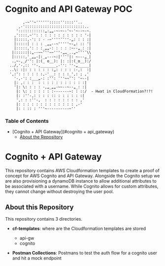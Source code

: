 # Cognito and API Gateway POC

```
        ,-~''~'''''':::::''::::''..
      ,-':::::::::::::::::::::::::::..
     '::::::::::::„:„„-~-~--'~-'~--~-~.
    ,'::::,~'': : : : : : : : : : : '-|
    |:::::,-': : - -~''''¯¯''-„: : : :|
    |:::::| : : : _„„--~'''''~-„: :: '|
    |:::::,': : :_„„-: : : : :~--„_: :|
   |::::::|:„--~~'''~~'''-„…_..„~'''¯\\
   |:::::,'_„„-|:_„---~:|''¯'|: ~---„_|
   .,~-,_/'': |:(_ o__): |: :|:(_o__):/
  ../,'-,:: ''-,_______,-'': ''-„_____|
  ..\: :|: : : : : : :„: : : : :-,:  :|
  ',:': : : : : :,-'__: : : :_',: ; ,'
    '-,-': :___„-: :'': ¯''~~'': '~--|
    |: ,: : :  : : : : : : : : : : :|
    '|: \: : : : -,„_„„-~~--~--„_: :|
     |: \: : : : : : :-------~: : ::/  - Hwat in CloudFormation?!?!
     |: :''-,: : : : :: : : : : : :|
     ',: : :''-,  : : : : : : : : ,'
     |: : : : : : : : : : : : : ,-'
     |: : :: : '''~----------~''
```
### Table of Contents

* [Cognito + API Gateway](#cognito + api_gateway)
  * [About the Repository](#about_the_repository)

# Cognito + API Gateway

This repository contains AWS Cloudformation templates to create a
proof of concept for AWS Cognito and API Gateway.
Alongside the Cognito setup we are also provisioning a dynamoDB instance to
allow additional attributes to be associated with a username. While Cognito
allows for custom attributes, they cannot change without destroying the
user pool.

## About this Repository

This repository contains 3 directories.
* **cf-templates**: where are the Cloudformation templates are stored

  * api-gw
  * cognito


* **Postman Collections**: Postmans to test the auth flow for a cognito user
and hit a mock endpoint
